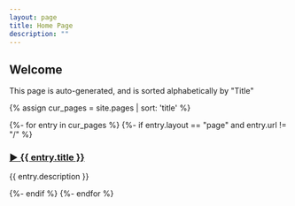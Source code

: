 ```yaml
---
layout: page
title: Home Page
description: ""
---
```


<h2>Welcome</h2>
<p>This page is auto-generated, and is sorted alphabetically by "Title"</p>

{% assign cur_pages = site.pages | sort: 'title' %}

{%- for entry in cur_pages %}
{%- if entry.layout == "page" and entry.url != "/" %}
  <h3><a href="{{ site.url }}/{{ entry.url }}">►&nbsp;{{ entry.title }}</a></h3>
  <p>{{ entry.description }}</p>
{%- endif %}
{%- endfor %}
